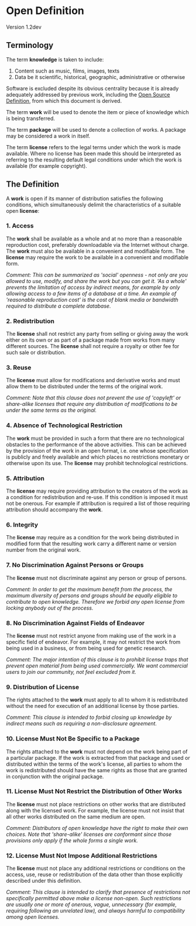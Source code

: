 # Open Definition
Version 1.2dev

## Terminology

The term **knowledge** is taken to include:

  1. Content such as music, films, images, texts
  2. Data be it scientific, historical, geographic, administrative or
     otherwise

Software is excluded despite its obvious centrality because it is
already adequately addressed by previous work, including the [Open Source
Definition](http://www.opensource.org/docs/osd), from which this document
is derived.

The term **work** will be used to denote the item or piece of knowledge
which is being transferred.

The term **package** will be used to denote a collection of works. A
package may be considered a work in itself.

The term **license** refers to the legal terms under which the work is
made available. Where no license has been made this should be interpreted
as referring to the resulting default legal conditions under which the
work is available (for example copyright).

## The Definition

A **work** is open if its manner of distribution satisfies the following
conditions, which simultaneously delimit the characteristics of a suitable
open **license**:

### 1. Access

The **work** shall be available as a whole and at no more than a
reasonable reproduction cost, preferably downloadable via the Internet
without charge. The **work** must also be available in a convenient and
modifiable form. The **license** may require the work to be available
in a convenient and modifiable form.

*Comment: This can be summarized as 'social' openness - not only are you
allowed to use, modify, and share the work but you can get it. 'As a whole'
prevents the limitation of access by indirect means, for example by only
allowing access to a few items of a database at a time. An example of
'reasonable reproduction cost' is the cost of blank media or bandwidth
required to distribute a complete database.*

### 2. Redistribution

The **license** shall not restrict any party from selling or giving away
the work either on its own or as part of a package made from works from
many different sources. The **license** shall not require a royalty or
other fee for such sale or distribution.

### 3. Reuse

The **license** must allow for modifications and derivative works and
must allow them to be distributed under the terms of the original work.

*Comment: Note that this clause does not prevent the use of 'copyleft'
or share-alike licenses that require any distribution of modifications
to be under the same terms as the original.*

### 4. Absence of Technological Restriction

The **work** must be provided in such a form that there are no
technological obstacles to the performance of the above activities. This
can be achieved by the provision of the work in an open format, i.e. one
whose specification is publicly and freely available and which places
no restrictions monetary or otherwise upon its use. The **license**
may prohibit technological restrictions.

### 5. Attribution

The **license** may require providing attribution to the creators of the
work as a condition for redistribution and re-use. If this condition is
imposed it must not be onerous. For example if attribution is required
a list of those requiring attribution should accompany the **work**.

### 6. Integrity

The **license** may require as a condition for the work being distributed
in modified form that the resulting work carry a different name or version
number from the original work.

### 7. No Discrimination Against Persons or Groups

The **license** must not discriminate against any person or group of
persons.

*Comment: In order to get the maximum benefit from the process, the
maximum diversity of persons and groups should be equally eligible to
contribute to open knowledge. Therefore we forbid any open license from
locking anybody out of the process.*

### 8. No Discrimination Against Fields of Endeavor

The **license** must not restrict anyone from making use of the work in
a specific field of endeavor. For example, it may not restrict the work
from being used in a business, or from being used for genetic research.

*Comment: The major intention of this clause is to prohibit license
traps that prevent open material from being used commercially. We want
commercial users to join our community, not feel excluded from it.*

### 9. Distribution of License

The rights attached to the **work** must apply to all to whom it is
redistributed without the need for execution of an additional license
by those parties.

*Comment: This clause is intended to forbid closing up knowledge by
indirect means such as requiring a non-disclosure agreement.*

### 10. License Must Not Be Specific to a Package

The rights attached to the **work** must not depend on the work being part
of a particular package. If the work is extracted from that package and
used or distributed within the terms of the work's license, all parties
to whom the work is redistributed should have the same rights as those
that are granted in conjunction with the original package.

### 11. License Must Not Restrict the Distribution of Other Works

The **license** must not place restrictions on other works that are
distributed along with the licensed work. For example, the license must
not insist that all other works distributed on the same medium are open.

*Comment: Distributors of open knowledge have the right to make their
own choices. Note that 'share-alike' licenses are conformant since those
provisions only apply if the whole forms a single work.*

### 12. License Must Not Impose Additional Restrictions

The **license** must not place any additional restrictions or conditions
on the access, use, reuse or redistribution of the data other than those
explicitly described under this definition.

*Comment: This clause is intended to clarify that presence of restrictions
not specifically permitted above make a license non-open. Such
restrictions are usually one or more of onerous, vague, unnecessary
(for example, requiring following an unrelated law), and always harmful
to compatibility among open licenses.*
